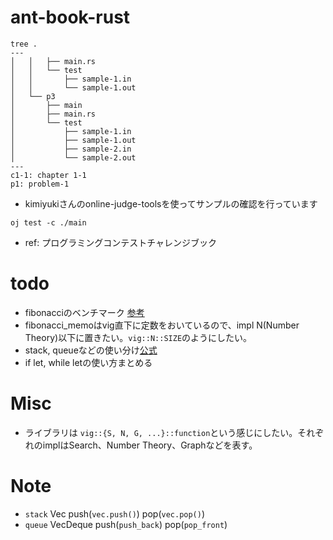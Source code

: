 # ant-book-rust

```
tree .
---
│   │   ├── main.rs
│   │   └── test
│   │       ├── sample-1.in
│   │       └── sample-1.out
│   └── p3
│       ├── main
│       ├── main.rs
│       └── test
│           ├── sample-1.in
│           ├── sample-1.out
│           ├── sample-2.in
│           └── sample-2.out
---
c1-1: chapter 1-1
p1: problem-1
```

- kimiyukiさんのonline-judge-toolsを使ってサンプルの確認を行っています

```
oj test -c ./main
```

- ref: プログラミングコンテストチャレンジブック

# todo

- fibonacciのベンチマーク [参考](https://muunyblue.github.io/115c51eb37365df2d4f4e2482b964822.html#_6)
- fibonacci_memoはvig直下に定数をおいているので、impl N(Number Theory)以下に置きたい。`vig::N::SIZE`のようにしたい。
- stack, queueなどの使い分け[公式](https://doc.rust-lang.org/std/collections/index.html#when-should-you-use-which-collection)
- if let, while letの使い方まとめる

# Misc

- ライブラリは `vig::{S, N, G, ...}::function`という感じにしたい。それぞれのimplはSearch、Number Theory、Graphなどを表す。

# Note

- `stack` Vec push(`vec.push()`) pop(`vec.pop()`)
- `queue` VecDeque push(`push_back`) pop(`pop_front`)

